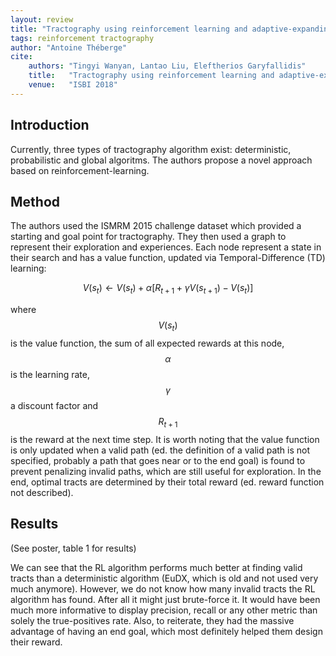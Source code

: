 ```yaml
---
layout: review
title: "Tractography using reinforcement learning and adaptive-expanding graphs"
tags: reinforcement tractography
author: "Antoine Théberge"
cite:
    authors: "Tingyi Wanyan, Lantao Liu, Eleftherios Garyfallidis"
    title:   "Tractography using reinforcement learning and adaptive-expanding graphs"
    venue:   "ISBI 2018"
---
```


## Introduction

Currently, three types of tractography algorithm exist: deterministic, probabilistic and global algoritms. The authors propose a novel approach based on reinforcement-learning.

## Method

The authors used the ISMRM 2015 challenge dataset which provided a starting and goal point for tractography. They then used a graph to represent their exploration and experiences. Each node represent a state in their search and has a value function, updated via Temporal-Difference (TD) learning:

$$ V(s_t) \leftarrow V(s_t) + \alpha[R_{t+1} + \gamma V(s_{t+1}) - V(s_t)] $$

where $$V(s_t)$$ is the value function, the sum of all expected rewards at this node, $$\alpha$$ is the learning rate, $$\gamma$$ a discount factor and $$R_{t+1}$$ is the reward at the next time step. It is worth noting that the value function is only updated when a valid path (ed. the definition of a valid path is not specified, probably a path that goes near or to the end goal) is found to prevent penalizing invalid paths, which are still useful for exploration. In the end, optimal tracts are determined by their total reward (ed. reward function not described).

## Results

(See poster, table 1 for results)

We can see that the RL algorithm performs much better at finding valid tracts than a deterministic algorithm (EuDX, which is old and not used very much anymore).  However, we do not know how many invalid tracts the RL algorithm has found. After all it might just brute-force it. It would have been much more informative to display precision, recall or any other metric than solely the true-positives rate. Also, to reiterate, they had the massive advantage of having an end goal, which most definitely helped them design their reward.

